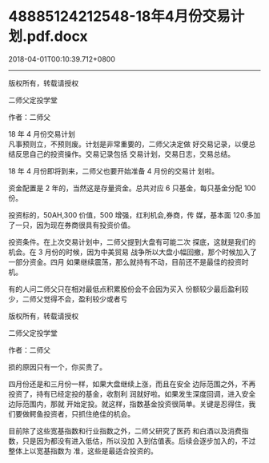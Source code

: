 # 48885124212548-18年4月份交易计划.pdf.docx

2018-04-01T00:10:39.712+0800

----

版权所有，转载请授权

二师父定投学堂

作者：二师父

18 年 4 月份交易计划   
凡事预则立，不预则废。计划是非常重要的，二师父决定做 好交易记录，以便总结反思自己的投资操作。交易记录包括 交易计划，交易日志，交易总结。 

18 年 4 月份即将到来，二师父也要开始准备 4 月份的交易计 划啦。 

资金配置是 2 年的，当然这是存量资金。总共对应 6 只基金，每只基金分配 100 份。 

投资标的，50AH,300 价值，500 增强，红利机会,券商，传 媒，基本面 120\.多加了一只，因为现在券商很具有投资价值。 

投资条件。在上次交易计划中，二师父提到大盘有可能二次 探底，这就是我们的机会。在 3 月份的时候，因为中美贸易 战争所以大盘小幅回撤，那个时候加入了一部分资金。四月 如果继续震荡，那么就持有不动，目前还不是最佳的投资时 机。 

有的人问二师父只在相对最低点积累股份会不会因为买入 份额较少最后盈利较少，二师父觉得不会，盈利较少或者亏

版权所有，转载请授权

二师父定投学堂

作者：二师父

损的原因只有一个，你买贵了。 

四月份还是和三月份一样，如果大盘继续上涨，而且在安全 边际范围之外，不再投资了，持有已经定投的基金，收割利 润就好啦。如果发生深度回调，进入安全边际范围内，那就 开始定投。就这样，指数基金投资很简单。关键是忍得住，我们要做鳄鱼投资者，只抓住绝佳的机会。 

目前除了这些宽基指数和行业指数之外，二师父研究了医药 和白酒以及消费指数，只是因为都没有进入低估，所以没加 入到估值表。后续会逐步加入的，不过整体上以宽基指数为 准，这些是最适合投资的。 

